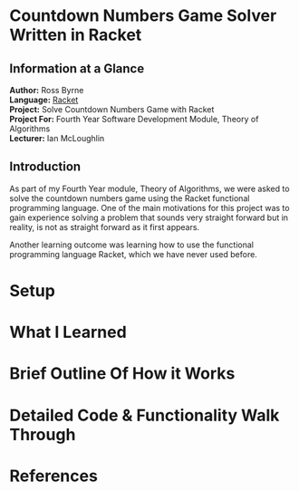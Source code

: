 # Countdown Numbers Game Solver Written in Racket

## Information at a Glance
**Author:** Ross Byrne <br>
**Language:** [Racket](http://racket-lang.org/)  <br>
**Project:** Solve Countdown Numbers Game with Racket <br>
**Project For:** Fourth Year Software Development Module, Theory of Algorithms <br>
**Lecturer:** Ian McLoughlin

## Introduction

As part of my Fourth Year module, Theory of Algorithms, we were asked to solve the countdown numbers game using the Racket functional programming language. One of the main motivations for this project was to gain experience solving a problem that sounds very straight forward but in reality, is not as straight forward as it first appears.

Another learning outcome was learning how to use the functional programming language Racket, which we have never used before. 

# Setup



# What I Learned

# Brief Outline Of How it Works

# Detailed Code & Functionality Walk Through

# References